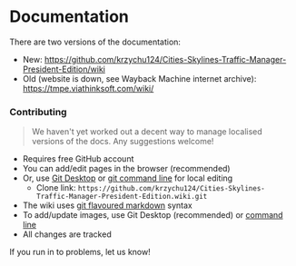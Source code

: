 # Documentation

There are two versions of the documentation:

* New: https://github.com/krzychu124/Cities-Skylines-Traffic-Manager-President-Edition/wiki
* Old (website is down, see Wayback Machine internet archive): https://tmpe.viathinksoft.com/wiki/

### Contributing

> We haven't yet worked out a decent way to manage localised versions of the docs. Any suggestions welcome!

* Requires free GitHub account
* You can add/edit pages in the browser (recommended)
* Or, use [Git Desktop](https://desktop.github.com/) or [git command line](https://help.github.com/articles/set-up-git/)
  for local editing
    * Clone link: ```https://github.com/krzychu124/Cities-Skylines-Traffic-Manager-President-Edition.wiki.git```
* The wiki uses [git flavoured markdown](https://guides.github.com/features/mastering-markdown/) syntax
* To add/update images, use Git Desktop (recommended)
  or [command line](https://publicobject.com/2014/12/31/posting-images-on-githubs-wiki/)
* All changes are tracked

If you run in to problems, let us know!